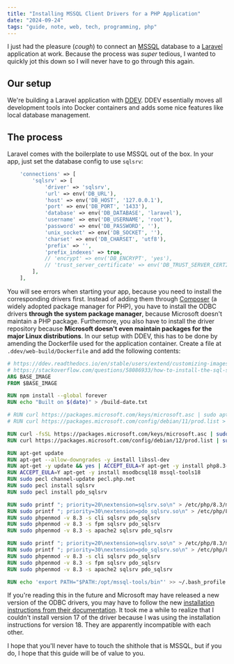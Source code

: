 ```yaml
---
title: "Installing MSSQL Client Drivers for a PHP Application"
date: "2024-09-24"
tags: "guide, note, web, tech, programming, php"
---
```


I just had the pleasure (*cough*) to connect an [MSSQL](https://de.wikipedia.org/wiki/Microsoft_SQL_Server) database to a [Laravel](https://laravel.com/) application at work. Because the process was *super* tedious, I wanted to quickly jot this down so I will never have to go through this again.

## Our setup

We're building a Laravel application with [DDEV](https://ddev.com/). DDEV essentially moves all development tools into Docker containers and adds some nice features like local database management.

## The process

Laravel comes with the boilerplate to use MSSQL out of the box. In your app, just set the database config to use `sqlsrv`:

```php
    'connections' => [
        'sqlsrv' => [
            'driver' => 'sqlsrv',
            'url' => env('DB_URL'),
            'host' => env('DB_HOST', '127.0.0.1'),
            'port' => env('DB_PORT', '1433'),
            'database' => env('DB_DATABASE', 'laravel'),
            'username' => env('DB_USERNAME', 'root'),
            'password' => env('DB_PASSWORD', ''),
            'unix_socket' => env('DB_SOCKET', ''),
            'charset' => env('DB_CHARSET', 'utf8'),
            'prefix' => '',
            'prefix_indexes' => true,
            // 'encrypt' => env('DB_ENCRYPT', 'yes'),
            // 'trust_server_certificate' => env('DB_TRUST_SERVER_CERTIFICATE', 'false'),
        ],
    ],
```

You will see errors when starting your app, because you need to install the corresponding drivers first. Instead of adding them through [Composer](https://getcomposer.org/) (a widely adopted package manager for PHP), you have to install the ODBC drivers **through the system package manager**, because Microsoft doesn't maintain a PHP package. Furthermore, you also have to install the driver repository because **Microsoft doesn't even maintain packages for the major Linux distributions**. In our setup with DDEV, this has to be done by amending the Dockerfile used for the application container. Create a file at `.ddev/web-build/Dockerfile` and add the following contents:

```dockerfile
# https://ddev.readthedocs.io/en/stable/users/extend/customizing-images/#adding-extra-dockerfiles-for-webimage-and-dbimage
# https://stackoverflow.com/questions/58086933/how-to-install-the-sql-server-php-drivers-in-ddev-local#new-answer
ARG BASE_IMAGE
FROM $BASE_IMAGE

RUN npm install --global forever
RUN echo "Built on $(date)" > /build-date.txt

# RUN curl https://packages.microsoft.com/keys/microsoft.asc | sudo apt-key add -
# RUN curl https://packages.microsoft.com/config/debian/11/prod.list > /etc/apt/sources.list.d/mssql-release.list

RUN curl -fsSL https://packages.microsoft.com/keys/microsoft.asc | sudo gpg --dearmor -o /usr/share/keyrings/microsoft-prod.gpg
RUN curl https://packages.microsoft.com/config/debian/12/prod.list | sudo tee /etc/apt/sources.list.d/mssql-release.list

RUN apt-get update
RUN apt-get --allow-downgrades -y install libssl-dev
RUN apt-get -y update && yes | ACCEPT_EULA=Y apt-get -y install php8.3-dev php-pear unixodbc-dev htop
RUN ACCEPT_EULA=Y apt-get -y install msodbcsql18 mssql-tools18
RUN sudo pecl channel-update pecl.php.net
RUN sudo pecl install sqlsrv
RUN sudo pecl install pdo_sqlsrv

RUN sudo printf "; priority=20\nextension=sqlsrv.so\n" > /etc/php/8.3/mods-available/sqlsrv.ini
RUN sudo printf "; priority=30\nextension=pdo_sqlsrv.so\n" > /etc/php/8.3/mods-available/pdo_sqlsrv.ini
RUN sudo phpenmod -v 8.3 -s cli sqlsrv pdo_sqlsrv
RUN sudo phpenmod -v 8.3 -s fpm sqlsrv pdo_sqlsrv
RUN sudo phpenmod -v 8.3 -s apache2 sqlsrv pdo_sqlsrv

RUN sudo printf "; priority=20\nextension=sqlsrv.so\n" > /etc/php/8.3/mods-available/sqlsrv.ini
RUN sudo printf "; priority=30\nextension=pdo_sqlsrv.so\n" > /etc/php/8.3/mods-available/pdo_sqlsrv.ini
RUN sudo phpenmod -v 8.3 -s cli sqlsrv pdo_sqlsrv
RUN sudo phpenmod -v 8.3 -s fpm sqlsrv pdo_sqlsrv
RUN sudo phpenmod -v 8.3 -s apache2 sqlsrv pdo_sqlsrv

RUN echo 'export PATH="$PATH:/opt/mssql-tools/bin"' >> ~/.bash_profile
```

If you're reading this in the future and Microsoft may have released a new version of the ODBC drivers, you may have to follow the new [installation instructions from their documentation](https://learn.microsoft.com/de-de/sql/connect/odbc/linux-mac/installing-the-microsoft-odbc-driver-for-sql-server?view=sql-server-ver16&tabs=debian18-install%2Calpine17-install%2Cdebian8-install%2Credhat7-13-install%2Crhel7-offline#18). It took me a while to realize that I couldn't install version 17 of the driver because I was using the installation instructions for version 18. They are apparently incompatible with each other.

I hope that you'll never have to touch the shithole that is MSSQL, but if you do, I hope that this guide will be of value to you.
